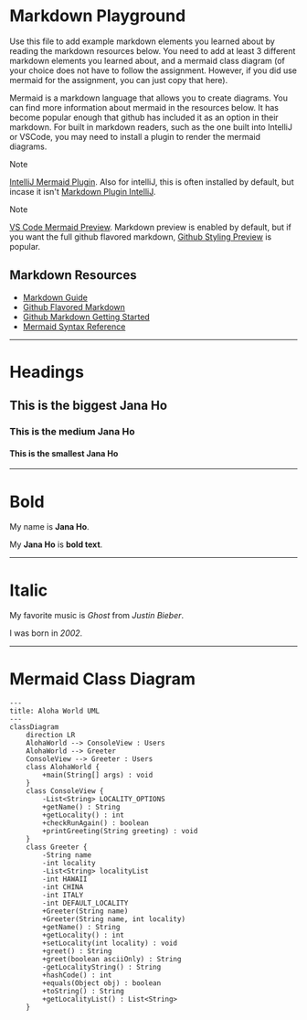 # Markdown Playground

Use this file to add example markdown elements you learned about by reading the markdown resources below. You need to add at least 3 different markdown elements you learned about, and a mermaid class diagram (of your choice does not have to follow the assignment. However, if you did use mermaid for the assignment, you can just copy that here). 

Mermaid is a markdown language that allows you to create diagrams. You can find more information about mermaid in the resources below. It has become popular enough that github has included it as an option in their markdown.  For built in markdown readers, such as the one built into IntelliJ or VSCode, you may need to install a plugin to render the mermaid diagrams. 

> [!NOTE]
> [IntelliJ Mermaid Plugin](https://plugins.jetbrains.com/plugin/20146-mermaid). Also for intelliJ, this is often installed by default, but incase it isn't [Markdown Plugin IntelliJ](https://plugins.jetbrains.com/plugin/7793-markdown). 

> [!NOTE] 
> [VS Code Mermaid Preview](https://marketplace.visualstudio.com/items?itemName=bierner.markdown-mermaid). Markdown preview is enabled by default, but if you want the full github flavored markdown, [Github Styling Preview](https://marketplace.visualstudio.com/items?itemName=bierner.markdown-preview-github-styles) is popular. 


## Markdown Resources

* [Markdown Guide](https://www.markdownguide.org/basic-syntax/)
* [Github Flavored Markdown](https://guides.github.com/features/mastering-markdown/)
* [Github Markdown Getting Started](https://docs.github.com/en/get-started/writing-on-github/getting-started-with-writing-and-formatting-on-github/basic-writing-and-formatting-syntax)
* [Mermaid Syntax Reference](https://mermaid.js.org/intro/syntax-reference.html) 


<!-- start your playground code under this dashed line -->
----
# Headings

## This is the biggest Jana Ho

### This is the medium Jana Ho

#### This is the smallest Jana Ho

----
# Bold

My name is **Jana Ho**.

My **Jana Ho** is __bold text__.

----
# Italic

My favorite music is *Ghost* from _Justin Bieber_.

I was born in *2002*.

----
# Mermaid Class Diagram

```mermaid
---
title: Aloha World UML
---
classDiagram
    direction LR
    AlohaWorld --> ConsoleView : Users
    AlohaWorld --> Greeter
    ConsoleView --> Greeter : Users
    class AlohaWorld {
        +main(String[] args) : void
    }
    class ConsoleView {
        -List<String> LOCALITY_OPTIONS
        +getName() : String
        +getLocality() : int
        +checkRunAgain() : boolean
        +printGreeting(String greeting) : void
    }
    class Greeter {
        -String name
        -int locality
        -List<String> localityList
        -int HAWAII
        -int CHINA
        -int ITALY
        -int DEFAULT_LOCALITY
        +Greeter(String name)
        +Greeter(String name, int locality)
        +getName() : String
        +getLocality() : int
        +setLocality(int locality) : void
        +greet() : String
        +greet(boolean asciiOnly) : String
        -getLocalityString() : String
        +hashCode() : int
        +equals(Object obj) : boolean
        +toString() : String
        +getLocalityList() : List<String>
    }






